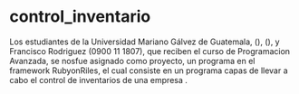 control_inventario
==================

Los estudiantes de la Universidad Mariano Gálvez de Guatemala,  (), (), y Francisco Rodriguez (0900 11 1807), que reciben el curso de Programacion Avanzada, se nosfue asignado como proyecto, un programa en el framework RubyonRiles, el cual consiste en un programa capas de llevar a cabo el control de inventarios de una empresa
. 
 
